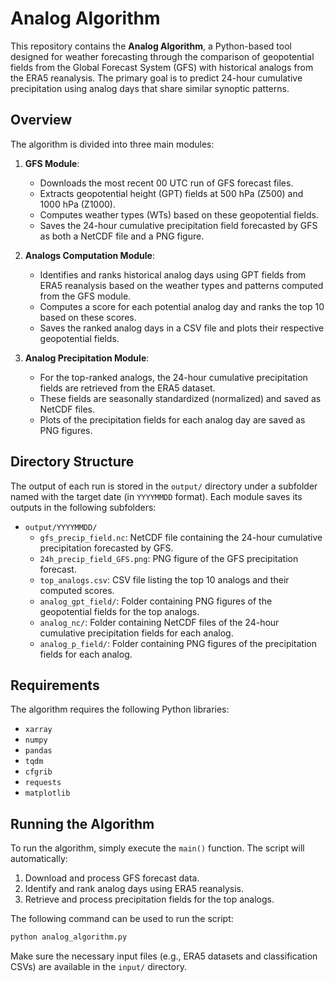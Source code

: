 # Analog Algorithm

This repository contains the **Analog Algorithm**, a Python-based tool designed for weather forecasting through the comparison of geopotential fields from the Global Forecast System (GFS) with historical analogs from the ERA5 reanalysis. The primary goal is to predict 24-hour cumulative precipitation using analog days that share similar synoptic patterns.

## Overview

The algorithm is divided into three main modules:

1. **GFS Module**:
    - Downloads the most recent 00 UTC run of GFS forecast files.
    - Extracts geopotential height (GPT) fields at 500 hPa (Z500) and 1000 hPa (Z1000).
    - Computes weather types (WTs) based on these geopotential fields.
    - Saves the 24-hour cumulative precipitation field forecasted by GFS as both a NetCDF file and a PNG figure.

2. **Analogs Computation Module**:
    - Identifies and ranks historical analog days using GPT fields from ERA5 reanalysis based on the weather types and patterns computed from the GFS module.
    - Computes a score for each potential analog day and ranks the top 10 based on these scores.
    - Saves the ranked analog days in a CSV file and plots their respective geopotential fields.

3. **Analog Precipitation Module**:
    - For the top-ranked analogs, the 24-hour cumulative precipitation fields are retrieved from the ERA5 dataset.
    - These fields are seasonally standardized (normalized) and saved as NetCDF files.
    - Plots of the precipitation fields for each analog day are saved as PNG figures.

## Directory Structure

The output of each run is stored in the `output/` directory under a subfolder named with the target date (in `YYYYMMDD` format). Each module saves its outputs in the following subfolders:

- `output/YYYYMMDD/`
    - `gfs_precip_field.nc`: NetCDF file containing the 24-hour cumulative precipitation forecasted by GFS.
    - `24h_precip_field_GFS.png`: PNG figure of the GFS precipitation forecast.
    - `top_analogs.csv`: CSV file listing the top 10 analogs and their computed scores.
    - `analog_gpt_field/`: Folder containing PNG figures of the geopotential fields for the top analogs.
    - `analog_nc/`: Folder containing NetCDF files of the 24-hour cumulative precipitation fields for each analog.
    - `analog_p_field/`: Folder containing PNG figures of the precipitation fields for each analog.

## Requirements

The algorithm requires the following Python libraries:
- `xarray`
- `numpy`
- `pandas`
- `tqdm`
- `cfgrib`
- `requests`
- `matplotlib`

## Running the Algorithm

To run the algorithm, simply execute the `main()` function. The script will automatically:
1. Download and process GFS forecast data.
2. Identify and rank analog days using ERA5 reanalysis.
3. Retrieve and process precipitation fields for the top analogs.

The following command can be used to run the script:

```bash
python analog_algorithm.py
```

Make sure the necessary input files (e.g., ERA5 datasets and classification CSVs) are available in the `input/` directory.
